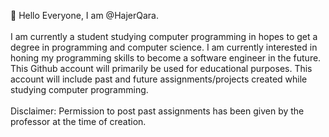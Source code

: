 👋 Hello Everyone, I am @HajerQara.
<br><br>I am currently a student studying computer programming in hopes to get a degree in programming and computer science. 
I am currently interested in honing my programming skills to become a software engineer in the future. 
This Github account will primarily be used for educational purposes. 
This account will include past and future assignments/projects created while studying computer programming. 
  <br><br> Disclaimer: Permission to post past assignments has been given by the professor at the time of creation. 



<!---
HajerQara/HajerQara is a ✨ special ✨ repository because its `README.md` (this file) appears on your GitHub profile.
You can click the Preview link to take a look at your changes.

Template README.md
- 👋 Hi, I’m @HajerQara
- 👀 I’m interested in ...
- 🌱 I’m currently learning ...
- 💞️ I’m looking to collaborate on ...
- 📫 How to reach me ...
--->
